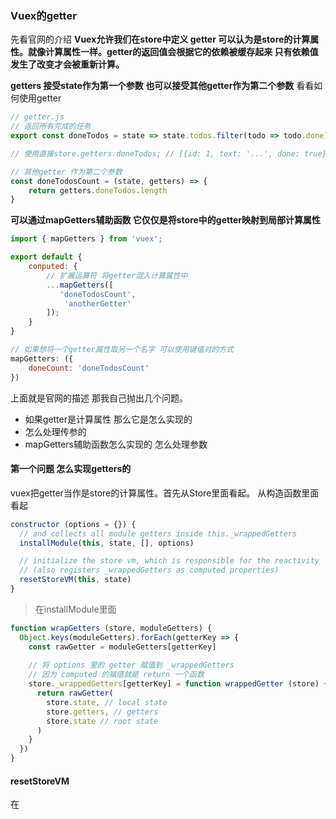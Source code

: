 ### Vuex的getter

先看官网的介绍 **Vuex允许我们在store中定义 getter 可以认为是store的计算属性。就像计算属性一样。getter的返回值会根据它的依赖被缓存起来 只有依赖值发生了改变才会被重新计算。**



**getters 接受state作为第一个参数 也可以接受其他getter作为第二个参数** 看看如何使用getter



```javascript
// getter.js
// 返回所有完成的任务
export const doneTodos = state => state.todos.filter(todo => todo.done);

// 使用直接store.getters.doneTodos; // [{id: 1, text: '...', done: true}]

// 其他getter 作为第二个参数
const doneTodosCount = (state, getters) => {
    return getters.doneTodos.length
}
```



**可以通过mapGetters辅助函数 它仅仅是将store中的getter映射到局部计算属性**

```javascript
import { mapGetters } from 'vuex';

export default {
    conputed: {
        // 扩展运算符 将getter混入计算属性中
        ...mapGetters([
           'doneTodosCount',
            'anotherGetter'
        ]);
    }
}

// 如果想将一个getter属性取另一个名字 可以使用键值对的方式
mapGetters: ({
    doneCount: 'doneTodosCount'
})

```

上面就是官网的描述 那我自己抛出几个问题。

* 如果getter是计算属性 那么它是怎么实现的
* 怎么处理传参的
* mapGetters辅助函数怎么实现的 怎么处理参数





#### 第一个问题 怎么实现getters的

vuex把getter当作是store的计算属性。首先从Store里面看起。 从构造函数里面看起

```javascript
constructor (options = {}) {
  // and collects all module getters inside this._wrappedGetters
  installModule(this, state, [], options)

  // initialize the store vm, which is responsible for the reactivity
  // (also registers _wrappedGetters as computed properties)
  resetStoreVM(this, state)
}
```





> 在installModule里面

```javascript
function wrapGetters (store, moduleGetters) {
  Object.keys(moduleGetters).forEach(getterKey => {
    const rawGetter = moduleGetters[getterKey]
    
    // 将 options 里的 getter 赋值到 _wrappedGetters
    // 因为 computed 的赋值就是 return 一个函数
    store._wrappedGetters[getterKey] = function wrappedGetter (store) {
      return rawGetter(
        store.state, // local state
        store.getters, // getters
        store.state // root state
      )
    }
  })
}
```



#### resetStoreVM

在